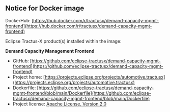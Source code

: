 ## Notice for Docker image

DockerHub: [https://hub.docker.com/r/tractusx/demand-capacity-mgmt-frontend](https://hub.docker.com/r/tractusx/demand-capacity-mgmt-frontend)

Eclipse Tractus-X product(s) installed within the image:

__Demand Capacity Management Frontend__

- GitHub: [https://github.com/eclipse-tractusx/demand-capacity-mgmt-frontend](https://github.com/eclipse-tractusx/demand-capacity-mgmt-frontend)
- Project home: [https://projects.eclipse.org/projects/automotive.tractusx](https://projects.eclipse.org/projects/automotive.tractusx)
- Dockerfile: [https://github.com/eclipse-tractusx/demand-capacity-mgmt-frontend/blob/main/Dockerfile](https://github.com/eclipse-tractusx/demand-capacity-mgmt-frontend/blob/main/Dockerfile)
- Project license: [Apache License, Version 2.0](https://github.com/eclipse-tractusx/demand-capacity-mgmt-frontend/blob/main/LICENSE)
